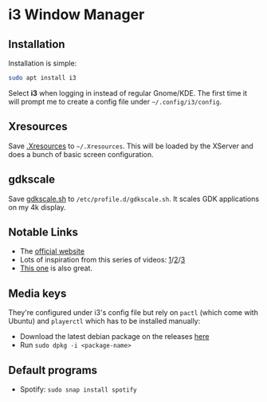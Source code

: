 # i3 Window Manager

## Installation

Installation is simple:

```bash
sudo apt install i3
```

Select **i3** when logging in instead of regular Gnome/KDE. The first time it will prompt me to create a config file under `~/.config/i3/config`.

## Xresources

Save [.Xresources](.Xresources) to `~/.Xresources`. This will be loaded by the XServer and does a bunch of basic screen configuration.

## gdkscale

Save [gdkscale.sh](gdkscale.sh) to `/etc/profile.d/gdkscale.sh`. It scales GDK applications on my 4k display.

## Notable Links

- The [official website](https://i3wm.org/docs/userguide.html)
- Lots of inspiration from this series of videos: [1](https://www.youtube.com/watch?v=j1I63wGcvU4)/[2](https://www.youtube.com/watch?v=8-S0cWnLBKg)/[3](https://www.youtube.com/watch?v=ARKIwOlazKI)
- [This one](https://www.youtube.com/watch?v=GKviflL9XeI) is also great.

## Media keys

They're configured under i3's config file but rely on `pactl` (which come with Ubuntu) and `playerctl` which has to be installed manually:

- Download the latest debian package on the releases [here](https://github.com/acrisci/playerctl/releases)
- Run `sudo dpkg -i <package-name>`

## Default programs

- Spotify: `sudo snap install spotify`

